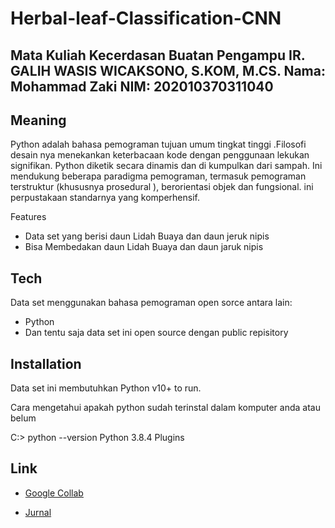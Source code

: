 # Herbal-leaf-Classification-CNN
Mata Kuliah Kecerdasan Buatan Pengampu IR. GALIH WASIS WICAKSONO, S.KOM, M.CS.
Nama: Mohammad Zaki NIM: 202010370311040
---


## Meaning
Python adalah bahasa pemograman tujuan umum tingkat tinggi .Filosofi desain nya menekankan keterbacaan kode dengan penggunaan lekukan signifikan. Python diketik secara dinamis dan di kumpulkan dari sampah. Ini mendukung beberapa paradigma pemograman, termasuk pemograman terstruktur (khususnya prosedural ), berorientasi objek dan fungsional. ini perpustakaan standarnya yang komperhensif.

Features
* Data set yang berisi daun Lidah Buaya dan daun jeruk nipis
* Bisa Membedakan daun Lidah Buaya dan daun jaruk nipis

## Tech
Data set menggunakan bahasa pemograman open sorce antara lain:
* Python
* Dan tentu saja data set ini open source dengan public repisitory

## Installation
Data set ini membutuhkan Python v10+ to run.

Cara mengetahui apakah python sudah terinstal dalam komputer anda atau belum

C:\> python --version
Python 3.8.4
Plugins

## Link
* [Google Collab](https://colab.research.google.com/drive/14lPfKYwOaKypZ215-iwcRxFfF_0SAXtY?usp=sharing)

* [Jurnal](https://drive.google.com/file/d/1R3ZaucB8P4nFTr7H4LohECfMN8_mSFQb/view?usp=share_link)
